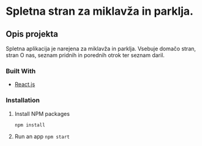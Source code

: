 # Spletna stran za miklavža in parklja.
<div id="top"></div>

<!-- ABOUT THE PROJECT -->
## Opis projekta
Spletna aplikacija je narejena za miklavža in parklja. Vsebuje domačo stran, stran O nas, seznam pridnih in porednih otrok ter seznam daril.

### Built With

* [React.js](https://reactjs.org/)

### Installation

1. Install NPM packages
   ```sh
   npm install
   ```
2. Run an app `npm start`
